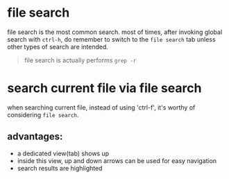 # file search
file search is the most common search. most of times, after invoking global search with `ctrl-h`,
do remember to switch to the `file search` tab unless other types of search are intended.
> file search is actually performs `grep -r`

# search current file via file search 
when searching current file, instead of using 'ctrl-f', it's worthy of considering `file search`.
## advantages:
- a dedicated view(tab) shows up
- inside this view, up and down arrows can be used for easy navigation
- search results are highlighted

